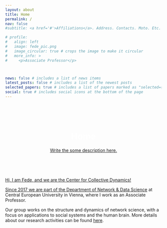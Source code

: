 ```yaml
---
layout: about
title: Home
permalink: /
nav: false
#subtitle: <a href='#'>Affiliations</a>. Address. Contacts. Moto. Etc.

# profile:
#   align: left
#   image: fede_pic.png
#   image_circular: true # crops the image to make it circular
#   more_info: >
#     <p>Associate Professor</p>



news: false # includes a list of news items
latest_posts: false # includes a list of the newest posts
selected_papers: true # includes a list of papers marked as "selected={true}"
social: true # includes social icons at the bottom of the page
---
```


<div style="background-image: url('assets/img/Etna.jpg'); background-size: cover; color: white; text-align: center; padding: 50px 0;">
  <h1>Home</h1>
  <p><a href="#">Write the some description here.</p>
</div>


Hi, I am Fede, and we are the Center for Collective Dynamics!

Since 2017 we are part of the [Department of Network & Data Science](https://networkdatascience.ceu.edu/) at Central European University in Vienna, where I work as an Associate Professor.

Our group works on the structure and dynamics of network science, with a focus on applications to social systems and the human brain. More details about our research activities can be found [here](https://fedebattiston.github.io/projects/).